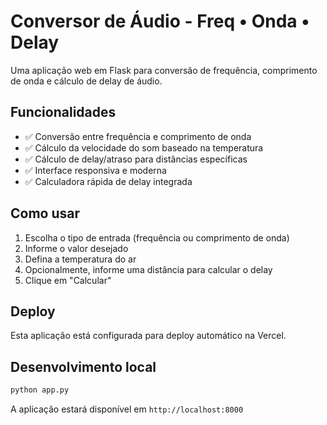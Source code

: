 # Conversor de Áudio - Freq • Onda • Delay

Uma aplicação web em Flask para conversão de frequência, comprimento de onda e cálculo de delay de áudio.

## Funcionalidades

- ✅ Conversão entre frequência e comprimento de onda
- ✅ Cálculo da velocidade do som baseado na temperatura
- ✅ Cálculo de delay/atraso para distâncias específicas
- ✅ Interface responsiva e moderna
- ✅ Calculadora rápida de delay integrada

## Como usar

1. Escolha o tipo de entrada (frequência ou comprimento de onda)
2. Informe o valor desejado
3. Defina a temperatura do ar
4. Opcionalmente, informe uma distância para calcular o delay
5. Clique em "Calcular"

## Deploy

Esta aplicação está configurada para deploy automático na Vercel.

## Desenvolvimento local

```bash
python app.py
```

A aplicação estará disponível em `http://localhost:8000`
